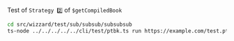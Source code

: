 Test of `Strategy 2️⃣` of `$getCompiledBook`


```bash
cd src/wizzard/test/sub/subsub/subsubsub
ts-node ../../../../../cli/test/ptbk.ts run https://example.com/test.ptbk.md
```